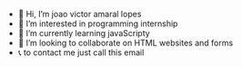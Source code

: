 - 👋 Hi, I’m joao victor amaral lopes 
- 👀 I’m interested in programming internship
- 🌱 I’m currently learning javaScripty
- 💞️ I’m looking to collaborate on HTML websites and forms
- 📞 to contact me just call this email

<!---
joao7015/joao7015 is a ✨ special ✨ repository because its `README.md` (this file) appears on your GitHub profile.
You can click the Preview link to take a look at your changes.
--->
